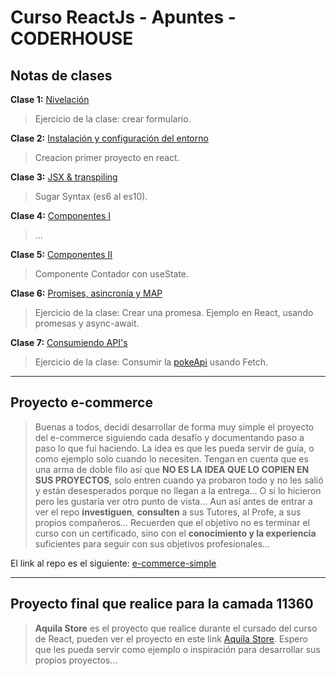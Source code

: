 # Curso ReactJs - Apuntes - CODERHOUSE

## Notas de clases

**Clase 1:** [Nivelación](https://docs.google.com/presentation/d/1AUo7rwtvlPoGXHbF6XyyKwGM14rOQP6A-aFGKXB1LU0/edit#slide=id.gb1856c1e7b_1_0)
> Ejercicio de la clase: crear formulario.

**Clase 2:** [Instalación y configuración del entorno](https://docs.google.com/presentation/d/1huUoDgqE_nE7WLRDclJvJqCvxmjV6x2umj8smhBvQUc/edit#slide=id.ga9071a1c49_0_12)
> Creacion primer proyecto en react.

**Clase 3:** [JSX & transpiling](https://docs.google.com/presentation/d/12SEaNBkeY6mioaLtC1gcCJY4ZBp-EnDqZ2BgrmNT7zQ/edit#slide=id.gb174719011_0_166)
> Sugar Syntax (es6 al es10).

**Clase 4:** [Componentes I](https://docs.google.com/presentation/d/1erq9nnVffGYswnYP3mcXsmlFc6cvO1nbu1Ql8cFJZls/edit#slide=id.ga90c0f760b_0_12)
> ...

**Clase 5:** [Componentes II](https://docs.google.com/presentation/d/1FIwS8bJS0DuenG0aDcwcuNdQ4mm1zlDPyYoKPqNXqFc/edit#slide=id.ga9120ea362_0_12)
> Componente Contador con useState.

**Clase 6:** [Promises, asincronía y MAP](https://docs.google.com/presentation/d/1yVyPTlLzDJltwLmFacnV634nmrdv6KP_xGEvaZN_fB0/edit#slide=id.ga90e52debd_0_12)
> Ejercicio de la clase: Crear una promesa.
> Ejemplo en React, usando promesas y async-await.

**Clase 7:** [Consumiendo API's](https://docs.google.com/presentation/d/1HQhxXHFhOXi5McK7zyAwy4vEEG7zZf6MROVANQ8-IdM/edit#slide=id.ga7f381865f_1_12)
> Ejercicio de la clase: Consumir la [pokeApi](https://pokeapi.co/) usando Fetch.

---

## Proyecto e-commerce

> Buenas a todos, decidí desarrollar de forma muy simple el proyecto del e-commerce siguiendo cada desafío y documentando paso a paso lo que fui haciendo. La idea es que les pueda servir de guía, o como ejemplo solo cuando lo necesiten.
> Tengan en cuenta que es una arma de doble filo así que **NO ES LA IDEA QUE LO COPIEN EN SUS PROYECTOS**, solo entren cuando ya probaron todo y no les salió y están desesperados porque no llegan a la entrega... O si lo hicieron pero les gustaría ver otro punto de vista...
> Aun así antes de entrar a ver el repo **investiguen**, **consulten** a sus Tutores, al Profe, a sus propios compañeros... Recuerden que el objetivo no es terminar el curso con un certificado, sino con el **conocimiento y la experiencia** suficientes para seguir con sus objetivos profesionales...

El link al repo es el siguiente: [e-commerce-simple](https://github.com/BraianVaylet/coderhouse-curso-react-tienda)

---

## Proyecto final que realice para la **camada 11360**

> **Aquila Store** es el proyecto que realice durante el cursado del curso de React, pueden ver el proyecto en este link [Aquila Store](https://github.com/BraianVaylet/AquilaStore). Espero que les pueda servir como ejemplo o inspiración para desarrollar sus propios proyectos...



